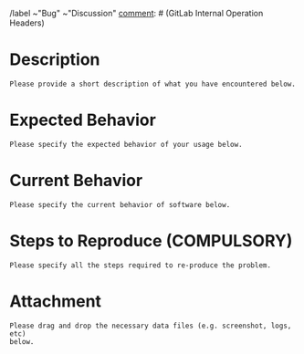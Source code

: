 [comment]: # (GitLab Internal Operation Headers)
/label ~"Bug" ~"Discussion"
[comment]: # (GitLab Internal Operation Headers)

# Description
```
Please provide a short description of what you have encountered below.
```




# Expected Behavior
```
Please specify the expected behavior of your usage below.
```




# Current Behavior
```
Please specify the current behavior of software below.
```




# Steps to Reproduce (COMPULSORY)
```
Please specify all the steps required to re-produce the problem.
```




# Attachment
```
Please drag and drop the necessary data files (e.g. screenshot, logs, etc)
below.
```

